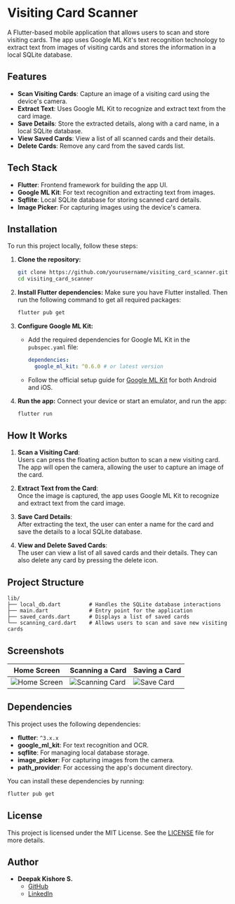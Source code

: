 
# Visiting Card Scanner

A Flutter-based mobile application that allows users to scan and store visiting cards. The app uses Google ML Kit's text recognition technology to extract text from images of visiting cards and stores the information in a local SQLite database.

## Features

- **Scan Visiting Cards**: Capture an image of a visiting card using the device's camera.
- **Extract Text**: Uses Google ML Kit to recognize and extract text from the card image.
- **Save Details**: Store the extracted details, along with a card name, in a local SQLite database.
- **View Saved Cards**: View a list of all scanned cards and their details.
- **Delete Cards**: Remove any card from the saved cards list.

## Tech Stack

- **Flutter**: Frontend framework for building the app UI.
- **Google ML Kit**: For text recognition and extracting text from images.
- **Sqflite**: Local SQLite database for storing scanned card details.
- **Image Picker**: For capturing images using the device's camera.

## Installation

To run this project locally, follow these steps:

1. **Clone the repository:**
   ```bash
   git clone https://github.com/yourusername/visiting_card_scanner.git
   cd visiting_card_scanner
   ```

2. **Install Flutter dependencies:**
   Make sure you have Flutter installed. Then run the following command to get all required packages:
   ```bash
   flutter pub get
   ```

3. **Configure Google ML Kit:**
   - Add the required dependencies for Google ML Kit in the `pubspec.yaml` file:
     ```yaml
     dependencies:
       google_ml_kit: ^0.6.0 # or latest version
     ```
   - Follow the official setup guide for [Google ML Kit](https://developers.google.com/ml-kit) for both Android and iOS.

4. **Run the app:**
   Connect your device or start an emulator, and run the app:
   ```bash
   flutter run
   

## How It Works

1. **Scan a Visiting Card**:  
   Users can press the floating action button to scan a new visiting card. The app will open the camera, allowing the user to capture an image of the card.

2. **Extract Text from the Card**:  
   Once the image is captured, the app uses Google ML Kit to recognize and extract text from the card image.

3. **Save Card Details**:  
   After extracting the text, the user can enter a name for the card and save the details to a local SQLite database.

4. **View and Delete Saved Cards**:  
   The user can view a list of all saved cards and their details. They can also delete any card by pressing the delete icon.

## Project Structure

```
lib/
├── local_db.dart         # Handles the SQLite database interactions
├── main.dart             # Entry point for the application
├── saved_cards.dart      # Displays a list of saved cards
└── scanning_card.dart    # Allows users to scan and save new visiting cards
```

## Screenshots

| Home Screen | Scanning a Card | Saving a Card |
|-------------|-----------------|---------------|
| ![Home Screen](screenshots/home.png) | ![Scanning Card](screenshots/scanning.png) | ![Save Card](screenshots/save.png) |

## Dependencies

This project uses the following dependencies:

- **flutter**: `^3.x.x`
- **google_ml_kit**: For text recognition and OCR.
- **sqflite**: For managing local database storage.
- **image_picker**: For capturing images from the camera.
- **path_provider**: For accessing the app's document directory.

You can install these dependencies by running:

```bash
flutter pub get
```

## License

This project is licensed under the MIT License. See the [LICENSE](LICENSE) file for more details.

## Author

- **Deepak Kishore S.**
  - [GitHub](https://github.com/yourusername)
  - [LinkedIn](https://www.linkedin.com/in/yourprofile)
```


